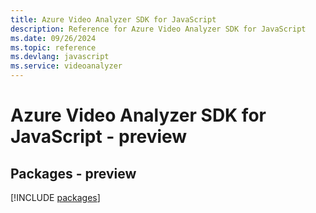 ```yaml
---
title: Azure Video Analyzer SDK for JavaScript
description: Reference for Azure Video Analyzer SDK for JavaScript
ms.date: 09/26/2024
ms.topic: reference
ms.devlang: javascript
ms.service: videoanalyzer
---
```

# Azure Video Analyzer SDK for JavaScript - preview
## Packages - preview
[!INCLUDE [packages](video-analyzer-index.md)]